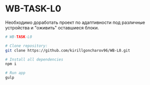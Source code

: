 # WB-TASK-L0

Необходимо доработать проект по адаптивности под различные устройства и "оживить" оставшиеся блоки.

```bash
# WB-TASK-L0

# Clone repository:
git clone https://github.com/kirillgoncharov96/WB-L0.git

# Install all dependencies
npm i

# Run app
gulp
```
